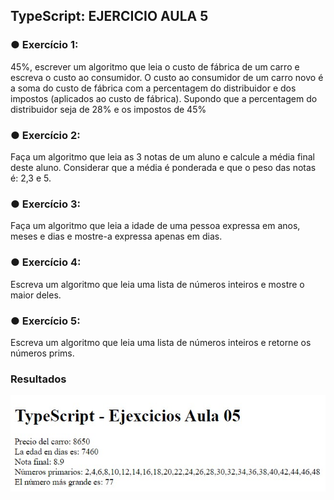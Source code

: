 ## TypeScript: EJERCICIO AULA 5

### ● Exercício 1:

45%, escrever um algoritmo que leia o custo de fábrica de um carro e escreva o custo ao consumidor.
O custo ao consumidor de um carro novo é a soma do custo de fábrica com a percentagem do distribuidor e dos impostos (aplicados ao custo de fábrica). Supondo que a percentagem do distribuidor seja de 28% e os impostos de 45%

### ● Exercício 2:

Faça um algoritmo que leia as 3 notas de um aluno e calcule a média final deste aluno.
Considerar que a média é ponderada e que o peso das notas é: 2,3 e 5.

### ● Exercício 3:

Faça um algoritmo que leia a idade de uma pessoa expressa em anos, meses e dias e
mostre-a expressa apenas em dias.

### ● Exercício 4:

Escreva um algoritmo que leia uma lista de números inteiros e mostre o maior deles.

### ● Exercício 5:

Escreva um algoritmo que leia uma lista de números inteiros e retorne os números prims.

### Resultados

![enter image description here](https://github.com/JLbr2022/TS-ejercicioAula-05/blob/master/images/results.jpg?raw=true)
